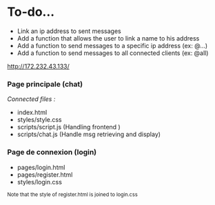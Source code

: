 # To-do...
- Link an ip address to sent messages
- Add a function that allows the user to link a name to his address
- Add a function to send messages to a specific ip address (ex: @...)
- Add a function to send messages to all connected clients (ex: @all)

http://172.232.43.133/

### Page principale (chat)
*Connected files :*
- index.html
- styles/style.css
- scripts/script.js (Handling frontend )
- scripts/chat.js (Handle msg retrieving and display)

### Page de connexion (login)
- pages/login.html
- pages/register.html
- styles/login.css

<sub>Note that the style of register.html is joined to login.css</sub>